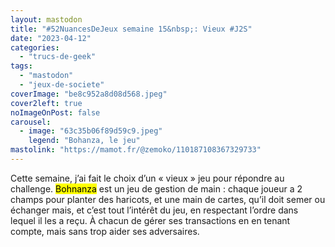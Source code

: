 ```yaml
---
layout: mastodon
title: "#52NuancesDeJeux semaine 15&nbsp;: Vieux #J2S"
date: "2023-04-12"
categories: 
  - "trucs-de-geek"
tags: 
  - "mastodon"
  - "jeux-de-societe"
coverImage: "be8c952a8d08d568.jpeg"
cover2left: true
noImageOnPost: false
carousel: 
  - image: "63c35b06f89d59c9.jpeg"
    legend: "Bohanza, le jeu"
mastolink: "https://mamot.fr/@zemoko/110187108367329733"
---
```


Cette semaine, j’ai fait le choix d’un «&nbsp;vieux&nbsp;» jeu pour répondre au challenge. <mark>Bohnanza</mark> est un jeu de gestion de main : chaque joueur a 2 champs pour planter des haricots, et une main de cartes, qu’il doit semer ou échanger mais, et c’est tout l’intérêt du jeu, en respectant l’ordre dans lequel il les a reçu. À chacun de gérer ses transactions en en tenant compte, mais sans trop aider ses adversaires.

